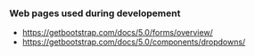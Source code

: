 ### Web pages used during developement
- https://getbootstrap.com/docs/5.0/forms/overview/
- https://getbootstrap.com/docs/5.0/components/dropdowns/
